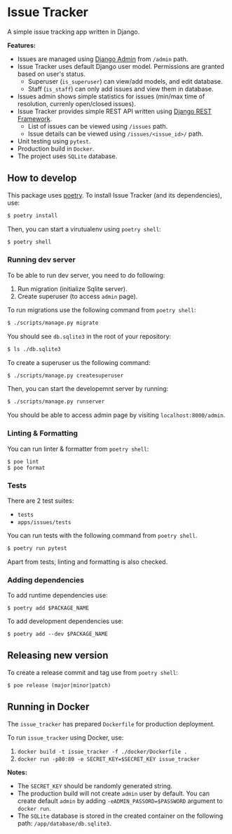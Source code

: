 # Issue Tracker

A simple issue tracking app written in Django.

**Features:**

* Issues are managed using [Django Admin](https://docs.djangoproject.com/en/4.1/ref/contrib/admin/) from `/admin` path.
* Issue Tracker uses default Django user model. Permissions are granted based on user's status.
  * Superuser (`is_superuser`) can view/add models, and edit database.
  * Staff (`is_staff`) can only add issues and view them in database.
* Issues admin shows simple statistics for issues (min/max time of resolution, currenly open/closed issues).
* Issue Tracker provides simple REST API written using [Django REST Framework](https://www.django-rest-framework.org).
  * List of issues can be viewed using `/issues` path.
  * Issue details can be viewed using `/issues/<issue_id>/` path.
* Unit testing using `pytest`.
* Production build in `Docker`.
* The project uses `SQLite` database.

## How to develop

This package uses [poetry](https://python-poetry.org). To install Issue Tracker (and its dependencies), use:

```bash
$ poetry install
```

Then, you can start a virutualenv using `poetry shell`:

```bash
$ poetry shell
```

### Running dev server

To be able to run dev server, you need to do following:
1. Run migration (initialize Sqlite server).
2. Create superuser (to access `admin` page).

To run migrations use the following command from `poetry shell`:
```bash
$ ./scripts/manage.py migrate
```

You should see `db.sqlite3` in the root of your repository:
```bash
$ ls ./db.sqlite3
```

To create a superuser us the following command:
```bash
$ ./scripts/manage.py createsuperuser
```

Then, you can start the developemnt server by running:
```bash
$ ./scripts/manage.py runserver
```

You should be able to access admin page by visiting `localhost:8000/admin`.

### Linting & Formatting

You can run linter & formatter from `poetry shell`:

```
$ poe lint
$ poe format
```

### Tests

There are 2 test suites:
* `tests`
* `apps/issues/tests`

You can run tests with the following command from `poetry shell`.

```bash
$ poetry run pytest
```

Apart from tests, linting and formatting is also checked.

### Adding dependencies

To add runtime dependencies use:

```
$ poetry add $PACKAGE_NAME
```

To add development dependencies use:

```
$ poetry add --dev $PACKAGE_NAME
```

## Releasing new version

To create a release commit and tag use from `poetry shell`:

```
$ poe release (major|minor|patch)
```

## Running in Docker

The `issue_tracker` has prepared `Dockerfile` for production deployment.

To run `issue_tracker` using Docker, use:

1. `docker build -t issue_tracker -f ./docker/Dockerfile .`
2. `docker run -p80:80 -e SECRET_KEY=$SECRET_KEY issue_tracker`

**Notes:**

* The `SECRET_KEY` should be randomly generated string.
* The production build will not create `admin` user by default. You can create default `admin` by adding `-eADMIN_PASSORD=$PASSWORD` argument to `docker run`.
* The `SQLite` database is stored in the created container on the following path: `/app/database/db.sqlite3`.
